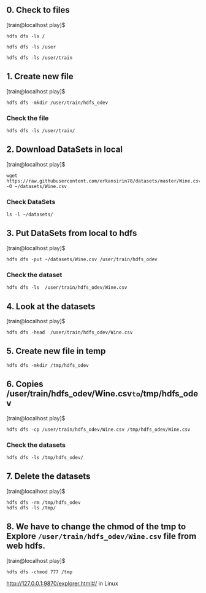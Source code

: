 ## 0. Check to files

[train@localhost play]$
```
hdfs dfs -ls /
```
```
hdfs dfs -ls /user
```
```
hdfs dfs -ls /user/train
```

## 1. Create new file

[train@localhost play]$
```
hdfs dfs -mkdir /user/train/hdfs_odev
```

### Check the file
```
hdfs dfs -ls /user/train/
```

## 2. Download DataSets in local

[train@localhost play]$
```
wget https://raw.githubusercontent.com/erkansirin78/datasets/master/Wine.csv -O ~/datasets/Wine.csv
```

### Check DataSets
```
ls -l ~/datasets/
```

## 3. Put DataSets from local to hdfs
[train@localhost play]$
```
hdfs dfs -put ~/datasets/Wine.csv /user/train/hdfs_odev
```

### Check the dataset

```
hdfs dfs -ls  /user/train/hdfs_odev/Wine.csv
```

## 4. Look at the datasets

[train@localhost play]$
```
hdfs dfs -head  /user/train/hdfs_odev/Wine.csv
```

## 5. Create new file in temp

```
hdfs dfs -mkdir /tmp/hdfs_odev
```

## 6. Copies /user/train/hdfs_odev/Wine.csv` to `/tmp/hdfs_odev

[train@localhost play]$
```
hdfs dfs -cp /user/train/hdfs_odev/Wine.csv /tmp/hdfs_odev/Wine.csv
```


### Check the datasets
```
hdfs dfs -ls /tmp/hdfs_odev/
```


## 7. Delete the datasets

[train@localhost play]$
```
hdfs dfs -rm /tmp/hdfs_odev
hdfs dfs -ls /tmp/
```

## 8. We have to change the chmod of the tmp to Explore `/user/train/hdfs_odev/Wine.csv` file from web hdfs.

[train@localhost play]$
```
hdfs dfs -chmod 777 /tmp
```
http://127.0.0.1:9870/explorer.html#/ in Linux
